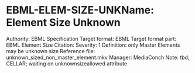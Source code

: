 # EBML-ELEM-SIZE-UNKName: Element Size Unknown
Authority: EBML Specification
Target format: EBML
Target format part: EBML Element Size
Citation: 
Severity: 1
Definition: only Master Elements may be unknown size
Reference file: unknown_sized_non_master_element.mkv
Manager: MediaConch
Note: tbd; CELLAR; waiting on unknownsizeallowed attribute
